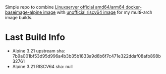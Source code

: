 Simple repo to combine [Linuxserver official amd64/arm64 docker-baseimage-alpine image](https://github.com/linuxserver/docker-baseimage-alpine) with [unofficial riscv64 image](https://github.com/unofficial-docker-for-riscv/linuxserver-baseimage-alpine) for my multi-arch image builds.

# Last Build Info
- Alpine 3.21 upstream sha: 7b9a001bf53d95d996a4b3b35b1833a9d6b6f7c471e322ddaf08afb898b32761
- Alpine 3.21 RISCV64 sha: null
